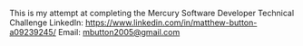 This is my attempt at completing the Mercury Software Developer Technical Challenge
LinkedIn: https://www.linkedin.com/in/matthew-button-a09239245/
Email: mbutton2005@gmail.com